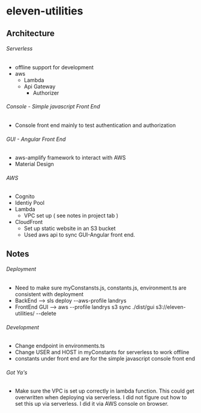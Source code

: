# eleven-utilities
## Architecture
###### Serverless
- offline support for development
- aws
  - Lambda
  - Api Gateway
    - Authorizer
###### Console  - Simple javascript Front End
- Console front end mainly to test authentication and authorization
###### GUI - Angular Front End
- aws-amplify  framework to interact with AWS
- Material Design
###### AWS
- Cognito
- Identiy Pool
- Lambda
  - VPC set up ( see notes in project tab )
- CloudFront
  - Set up static website in an S3 bucket
  - Used aws api to sync GUI-Angular front end.
## Notes
###### Deployment 
  - Need to make sure myConstansts.js, constants.js, environment.ts are consistent with deployment
  - BackEnd --> sls deploy --aws-profile landrys
  - FrontEnd GUI --> aws --profile landrys s3 sync ./dist/gui s3://eleven-utilities/ --delete
###### Development
  - Change endpoint in environments.ts
  - Change USER and HOST in myConstants for serverless to work offline 
  - constants under front end are for the simple javascript console front end
###### Got Ya's
  - Make sure the VPC is set up correctly in lambda function. This could get overwritten when deploying via serverless. I did not figure out how to set this up via serverless. I did it via AWS console on browser.
